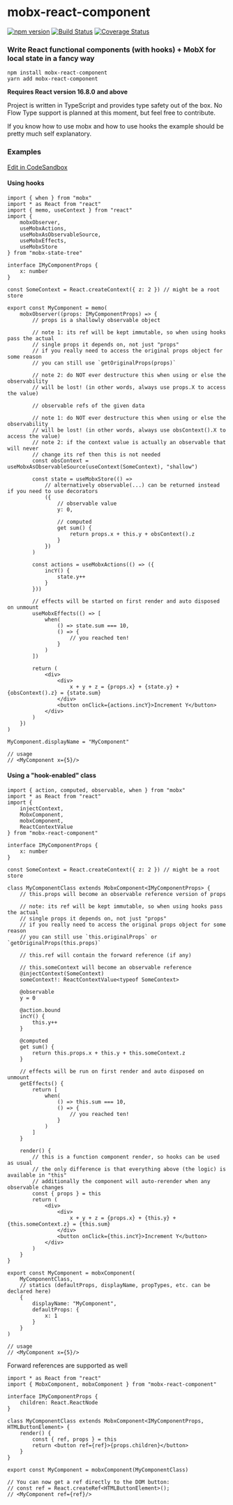 # mobx-react-component <!-- omit in toc -->

[![npm version](https://badge.fury.io/js/mobx-react-component.svg)](https://badge.fury.io/js/mobx-react-component)
[![Build Status](https://travis-ci.org/xaviergonz/mobx-react-component.svg?branch=master)](https://travis-ci.org/xaviergonz/mobx-react-component)
[![Coverage Status](https://coveralls.io/repos/github/xaviergonz/mobx-react-component/badge.svg?branch=master)](https://coveralls.io/github/xaviergonz/mobx-react-component?branch=master)

### Write React functional components (with hooks) + MobX for local state in a fancy way

```
npm install mobx-react-component
yarn add mobx-react-component
```

**Requires React version 16.8.0 and above**

Project is written in TypeScript and provides type safety out of the box. No Flow Type support is planned at this moment, but feel free to contribute.

If you know how to use mobx and how to use hooks the example should be pretty much self explanatory.

### Examples

[Edit in CodeSandbox](https://stackblitz.com/edit/mobx-react-component-sample)

#### Using hooks

```tsx
import { when } from "mobx"
import * as React from "react"
import { memo, useContext } from "react"
import {
    mobxObserver,
    useMobxActions,
    useMobxAsObservableSource,
    useMobxEffects,
    useMobxStore
} from "mobx-state-tree"

interface IMyComponentProps {
    x: number
}

const SomeContext = React.createContext({ z: 2 }) // might be a root store

export const MyComponent = memo(
    mobxObserver((props: IMyComponentProps) => {
        // props is a shallowly observable object

        // note 1: its ref will be kept immutable, so when using hooks pass the actual
        // single props it depends on, not just "props"
        // if you really need to access the original props object for some reason
        // you can still use `getOriginalProps(props)`

        // note 2: do NOT ever destructure this when using or else the observability
        // will be lost! (in other words, always use props.X to access the value)

        // observable refs of the given data

        // note 1: do NOT ever destructure this when using or else the observability
        // will be lost! (in other words, always use obsContext().X to access the value)
        // note 2: if the context value is actually an observable that will never
        // change its ref then this is not needed
        const obsContext = useMobxAsObservableSource(useContext(SomeContext), "shallow")

        const state = useMobxStore(() =>
            // alternatively observable(...) can be returned instead if you need to use decorators
            ({
                // observable value
                y: 0,

                // computed
                get sum() {
                    return props.x + this.y + obsContext().z
                }
            })
        )

        const actions = useMobxActions(() => ({
            incY() {
                state.y++
            }
        }))

        // effects will be started on first render and auto disposed on unmount
        useMobxEffects(() => [
            when(
                () => state.sum === 10,
                () => {
                    // you reached ten!
                }
            )
        ])

        return (
            <div>
                <div>
                    x + y + z = {props.x} + {state.y} + {obsContext().z} = {state.sum}
                </div>
                <button onClick={actions.incY}>Increment Y</button>
            </div>
        )
    })
)

MyComponent.displayName = "MyComponent"

// usage
// <MyComponent x={5}/>
```

#### Using a "hook-enabled" class

```tsx
import { action, computed, observable, when } from "mobx"
import * as React from "react"
import {
    injectContext,
    MobxComponent,
    mobxComponent,
    ReactContextValue
} from "mobx-react-component"

interface IMyComponentProps {
    x: number
}

const SomeContext = React.createContext({ z: 2 }) // might be a root store

class MyComponentClass extends MobxComponent<IMyComponentProps> {
    // this.props will become an observable reference version of props

    // note: its ref will be kept immutable, so when using hooks pass the actual
    // single props it depends on, not just "props"
    // if you really need to access the original props object for some reason
    // you can still use `this.originalProps` or `getOriginalProps(this.props)`

    // this.ref will contain the forward reference (if any)

    // this.someContext will become an observable reference
    @injectContext(SomeContext)
    someContext!: ReactContextValue<typeof SomeContext>

    @observable
    y = 0

    @action.bound
    incY() {
        this.y++
    }

    @computed
    get sum() {
        return this.props.x + this.y + this.someContext.z
    }

    // effects will be run on first render and auto disposed on unmount
    getEffects() {
        return [
            when(
                () => this.sum === 10,
                () => {
                    // you reached ten!
                }
            )
        ]
    }

    render() {
        // this is a function component render, so hooks can be used as usual
        // the only difference is that everything above (the logic) is available in "this"
        // additionally the component will auto-rerender when any observable changes
        const { props } = this
        return (
            <div>
                <div>
                    x + y + z = {props.x} + {this.y} + {this.someContext.z} = {this.sum}
                </div>
                <button onClick={this.incY}>Increment Y</button>
            </div>
        )
    }
}

export const MyComponent = mobxComponent(
    MyComponentClass,
    // statics (defaultProps, displayName, propTypes, etc. can be declared here)
    {
        displayName: "MyComponent",
        defaultProps: {
            x: 1
        }
    }
)

// usage
// <MyComponent x={5}/>
```

Forward references are supported as well

```tsx
import * as React from "react"
import { MobxComponent, mobxComponent } from "mobx-react-component"

interface IMyComponentProps {
    children: React.ReactNode
}

class MyComponentClass extends MobxComponent<IMyComponentProps, HTMLButtonElement> {
    render() {
        const { ref, props } = this
        return <button ref={ref}>{props.children}</button>
    }
}

export const MyComponent = mobxComponent(MyComponentClass)

// You can now get a ref directly to the DOM button:
// const ref = React.createRef<HTMLButtonElement>();
// <MyComponent ref={ref}/>
```
